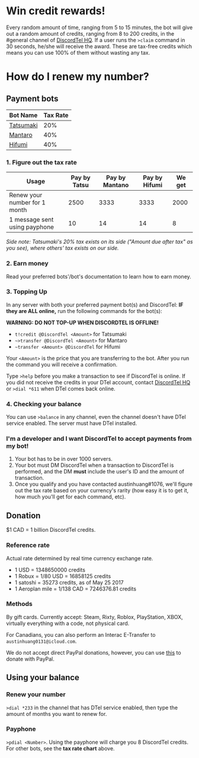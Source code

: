 # Win credit rewards!
Every random amount of time, ranging from 5 to 15 minutes, the bot will give out a random amount of credits, ranging from 8 to 200 credits, in the #general channel of [DiscordTel HQ](https://discord.gg/RN7pxrB). If a user runs the `>claim` command in 30 seconds, he/she will receive the award. These are tax-free credits which means you can use 100% of them without wasting any tax.

# How do I renew my number?

## Payment bots

| Bot Name                                         | Tax Rate |
|--------------------------------------------------|----------|
| [Tatsumaki](http://tatsumaki.xyz)                | 20%      |
| [Mantaro](https://github.com/Mantaro/MantaroBot) | 40%      |
| [Hifumi](http://hifumibot.xyz/)                  | 40%      |

### 1. Figure out the tax rate

| Usage                         | Pay by Tatsu | Pay by Mantano | Pay by Hifumi | We get |
|-------------------------------|--------------|----------------|---------------|--------|
| Renew your number for 1 month | 2500         | 3333           | 3333          | 2000   |
| 1 message sent using payphone | 10           | 14             | 14            | 8      |

*Side note: Tatsumaki's 20% tax exists on its side ("Amount due after tax" as you see), where others' tax exists on our side.*

### 2. Earn money

Read your preferred bots'/bot's documentation to learn how to earn money.

### 3. Topping Up
In any server with both your preferred payment bot(s) and DiscordTel: **IF they are ALL online,** run the following commands for the bot(s):

**WARNING: DO NOT TOP-UP WHEN DISCORDTEL IS OFFLINE!**

* `t!credit @DiscordTel <Amount>` for Tatsumaki
* `~>transfer @DiscordTel <Amount>` for Mantaro
* `~transfer <Amount> @DiscordTel` for Hifumi

Your `<Amount>` is the price that you are transferring to the bot. After you run the command you will receive a confirmation.

Type `>help` before you make a transaction to see if DiscordTel is online. If you did not receive the credits in your DTel account, contact [DiscordTel HQ](https://discord.gg/RN7pxrB) or `>dial *611` when DTel comes back online.

### 4. Checking your balance
You can use `>balance` in any channel, even the channel doesn't have DTel service enabled. The server must have DTel installed.

### I'm a developer and I want DiscordTel to accept payments from my bot!
1. Your bot has to be in over 1000 servers.
2. Your bot must DM DiscordTel when a transaction to DiscordTel is performed, and the DM **must** include the user's ID and the amount of transaction.
3. Once you qualify and you have contacted austinhuang#1076, we'll figure out the tax rate based on your currency's rarity (how easy it is to get it, how much you'll get for each command, etc).

## Donation
$1 CAD = 1 billion DiscordTel credits.

### Reference rate
Actual rate determined by real time currency exchange rate.

* 1 USD = 1348650000 credits
* 1 Robux = 1/80 USD = 16858125 credits
* 1 satoshi = 35273 credits, as of May 25 2017
* 1 Aeroplan mile = 1/138 CAD = 7246376.81 credits

### Methods
By gift cards. Currently accept: Steam, Rixty, Roblox, PlayStation, XBOX, virtually everything with a code, not physical card.

For Canadians, you can also perform an Interac E-Transfer to `austinhuang0131@icloud.com`.

We do not accept direct PayPal donations, however, you can use [this](https://www.paypal.com/us/webapps/mpp/shopping-selection) to donate with PayPal.

## Using your balance
### Renew your number
`>dial *233` in the channel that has DTel service enabled, then type the amount of months you want to renew for.

### Payphone
`>pdial <Number>`.
Using the payphone will charge you 8 DiscordTel credits. For other bots, see the **tax rate chart** above.

